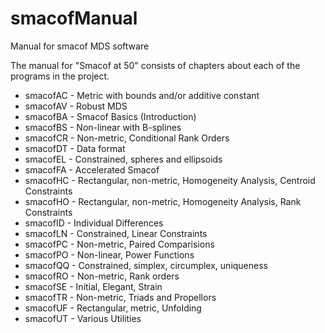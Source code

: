 # smacofManual

Manual for smacof MDS software

The manual for "Smacof at 50" consists of chapters about
each of the programs in the project.

* smacofAC - Metric with bounds and/or additive constant
* smacofAV - Robust MDS
* smacofBA - Smacof Basics (Introduction)
* smacofBS - Non-linear with B-splines
* smacofCR - Non-metric, Conditional Rank Orders
* smacofDT - Data format
* smacofEL - Constrained, spheres and ellipsoids
* smacofFA - Accelerated Smacof
* smacofHC - Rectangular, non-metric, Homogeneity Analysis, Centroid Constraints
* smacofHO - Rectangular, non-metric, Homogeneity Analysis, Rank Constraints
* smacofID - Individual Differences
* smacofLN - Constrained, Linear Constraints
* smacofPC - Non-metric, Paired Comparisions
* smacofPO - Non-linear, Power Functions
* smacofQQ - Constrained, simplex, circumplex, uniqueness
* smacofRO - Non-metric, Rank orders
* smacofSE - Initial, Elegant, Strain
* smacofTR - Non-metric, Triads and Propellors
* smacofUF - Rectangular, metric, Unfolding 
* smacofUT - Various Utilities

